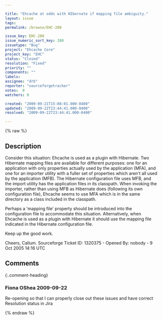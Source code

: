 ```yaml
---

title: "Ehcache at odds with HIbernate if mapping file ambiguity."
layout: issue
tags: 
permalink: /browse/EHC-280

issue_key: EHC-280
issue_numeric_sort_key: 280
issuetype: "Bug"
project: "Ehcache Core"
project_key: "EHC"
status: "Closed"
resolution: "Fixed"
priority: ""
components: ""
labels: 
assignee: "drb"
reporter: "sourceforgetracker"
votes:  0
watchers: 0

created: "2009-09-21T15:08:01.000-0400"
updated: "2009-09-22T23:44:41.000-0400"
resolved: "2009-09-22T23:44:41.000-0400"

---
```




{% raw %}



## Description

<div markdown="1" class="description">

Consider this situation: Ehcache is used as a plugin 
with Hibernate. Two Hibernate mapping files are 
available for different purposes: one for an application 
with only properties actually used by the application 
(MFA), and one for an importer utility with a fuller set of 
properties which aren't all used by the application 
(MFB). The Hibernate configuration file uses MFB, and 
the import utility has the application files in its 
classpath.  When invoking the importer, rather than 
using MFB as Hibernate does (following its own 
configuration file), Ehcache seems to use MFA which is 
in the same directory as a class included in the 
classpath.

Perhaps a 'mapping file' property should be introduced 
into the configuration file to accommodate this 
situation.  Alternatively, when Ehcache is used as a 
plugin with Hibernate it should use the mapping file 
indicated in the Hibernate configuration file.

Keep up the good work.

Cheers,
Callum.
Sourceforge Ticket ID: 1320375 - Opened By: nobody - 9 Oct 2005 14:16 UTC

</div>

## Comments


{:.comment-heading}
### **Fiona OShea** <span class="date">2009-09-22</span>

<div markdown="1" class="comment">

Re-opening so that I can properly close out these issues and have correct Resolution status in Jira

</div>



{% endraw %}
